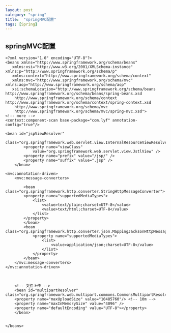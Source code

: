 ```yaml
---
layout: post
category: "spring"
title:  "springMVC配置"
tags: [Spring]
---
```

## springMVC配置 ##

    <?xml version="1.0" encoding="UTF-8"?>
    <beans xmlns="http://www.springframework.org/schema/beans"
       xmlns:xsi="http://www.w3.org/2001/XMLSchema-instance" xmlns:p="http://www.springframework.org/schema/p"
       xmlns:context="http://www.springframework.org/schema/context"
       xmlns:mvc="http://www.springframework.org/schema/mvc" xmlns:aop="http://www.springframework.org/schema/aop"
       xsi:schemaLocation="http://www.springframework.org/schema/beans http://www.springframework.org/schema/beans/spring-beans.xsd
    	http://www.springframework.org/schema/context http://www.springframework.org/schema/context/spring-context.xsd
    	http://www.springframework.org/schema/mvc
    	http://www.springframework.org/schema/mvc/spring-mvc.xsd">
    <!-- more -->
    <context:component-scan base-package="com.lyf" annotation-config="true"/>

    <bean id="jspViewResolver"
			class="org.springframework.web.servlet.view.InternalResourceViewResolver">
			<property name="viewClass"
				value="org.springframework.web.servlet.view.JstlView" />
			<property name="prefix" value="/jsp/" />
			<property name="suffix" value=".jsp" />
		</bean>
    
    <mvc:annotation-driven>
	    <mvc:message-converters>
		
		    <bean class="org.springframework.http.converter.StringHttpMessageConverter">
		    <property name="supportedMediaTypes">
			    <list>
				    <value>text/plain;charset=UTF-8</value>
				    <value>text/html;charset=UTF-8</value>
			    </list>
		    </property>
		    </bean>
		    <bean class="org.springframework.http.converter.json.MappingJacksonHttpMessageConverter">
			    <property name="supportedMediaTypes">
				    <list>
				    	<value>application/json;charset=UTF-8</value>
				    </list>
			    </property>
		    </bean>
	    </mvc:message-converters>
    </mvc:annotation-driven>
    
    
    
	    <!-- 文件上传 -->
	    <bean id="multipartResolver" class="org.springframework.web.multipart.commons.CommonsMultipartResolver">
	    <property name="maxUploadSize" value="10485760"/> <!-- 10m -->
	    <property name="maxInMemorySize" value="4096" />
	    <property name="defaultEncoding" value="UTF-8"></property>
	    </bean>
    
    
    </beans>
